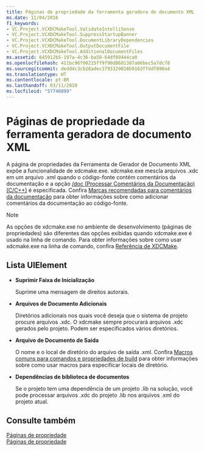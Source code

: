 ```yaml
---
title: Páginas de propriedade da ferramenta geradora de documento XML
ms.date: 11/04/2016
f1_keywords:
- VC.Project.VCXDCMakeTool.ValidateIntelliSense
- VC.Project.VCXDCMakeTool.SuppressStartupBanner
- VC.Project.VCXDCMakeTool.DocumentLibraryDependencies
- VC.Project.VCXDCMakeTool.OutputDocumentFile
- VC.Project.VCXDCMakeTool.AdditionalDocumentFiles
ms.assetid: 645912b5-197a-4c36-ba58-64df09444ca0
ms.openlocfilehash: 411bc96f00215ff9f90d8601387ab6bec5a7dc78
ms.sourcegitcommit: dedd4c3cb28adec3793329018b9163ffddf890a4
ms.translationtype: HT
ms.contentlocale: pt-BR
ms.lasthandoff: 03/11/2019
ms.locfileid: "57740899"
---
```

# <a name="xml-document-generator-tool-property-pages"></a>Páginas de propriedade da ferramenta geradora de documento XML

A página de propriedades da Ferramenta de Gerador de Documento XML expõe a funcionalidade de xdcmake.exe. xdcmake.exe mescla arquivos .xdc em um arquivo .xml quando o código-fonte contém comentários da documentação e a opção [/doc (Processar Comentários da Documentação) (C/C++)](../build/reference/doc-process-documentation-comments-c-cpp.md) é especificada. Confira [Marcas recomendadas para comentários da documentação](../ide/recommended-tags-for-documentation-comments-visual-cpp.md) para obter informações sobre como adicionar comentários da documentação ao código-fonte.

> [!NOTE]
>  As opções de xdcmake.exe no ambiente de desenvolvimento (páginas de propriedades) são diferentes das opções exibidas quando xdcmake.exe é usado na linha de comando. Para obter informações sobre como usar xdcmake.exe na linha de comando, confira [Referência de XDCMake](../ide/xdcmake-reference.md).

## <a name="uielement-list"></a>Lista UIElement

- **Suprimir Faixa de Inicialização**

   Suprime uma mensagem de direitos autorais.

- **Arquivos de Documento Adicionais**

   Diretórios adicionais nos quais você deseja que o sistema de projeto procure arquivos .xdc. O xdcmake sempre procurará arquivos .xdc gerados pelo projeto. Podem ser especificados vários diretórios.

- **Arquivo de Documento de Saída**

   O nome e o local de diretório do arquivo de saída .xml. Confira [Macros comuns para comandos e propriedades de build](../ide/common-macros-for-build-commands-and-properties.md) para obter informações sobre como usar macros para especificar locais de diretório.

- **Dependências de biblioteca de documentos**

   Se o projeto tem uma dependência de um projeto .lib na solução, você pode processar arquivos .xdc do projeto .lib nos arquivos .xml do projeto atual.

## <a name="see-also"></a>Consulte também

[Páginas de propriedade](../ide/property-pages-visual-cpp.md)<br>
[Páginas de propriedade](../ide/property-pages-visual-cpp.md)
